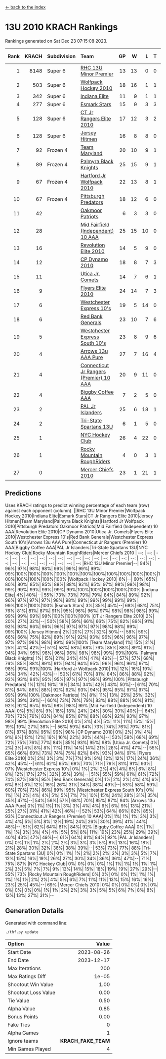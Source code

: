 [<- back to the index](readme.md)
# 13U 2010 KRACH Rankings
Rankings generated on Sat Dec 23 07:15:08 2023.

Rank|KRACH|Subdivision|Team|GP|W|L|T|OTW|OTL|SoS|Exp Wins|Win Diff
---:|---:|:---|:---|---:|---:|---:|---:|---:|---:|---:|---:|---:
1|8148|Super 6|[RHC 13U Minor Premier](https://gamesheetstats.com/seasons/3664/teams/140959/schedule)|13|13|0|0|2|0|103|13.8|-0.0
2|503|Super 6|[Wolfpack Hockey 2010](https://gamesheetstats.com/seasons/3664/teams/140960/schedule)|18|16|1|1|0|1|52|17.4|0.0
3|342|Super 6|[Indiana Elite](https://gamesheetstats.com/seasons/3664/teams/144350/schedule)|11|9|1|1|0|0|71|10.4|0.0
4|277|Super 6|[Esmark Stars](https://gamesheetstats.com/seasons/3664/teams/140972/schedule)|15|9|3|3|0|1|1099|11.3|-0.0
5|128|Super 6|[CT Jr Rangers Elite 2010](https://gamesheetstats.com/seasons/3664/teams/140955/schedule)|17|12|3|2|1|0|490|13.9|0.0
6|128|Super 6|[Jersey Hitmen](https://gamesheetstats.com/seasons/3664/teams/140961/schedule)|16|8|8|0|3|1|1111|8.9|0.0
7|92|Frozen 4|[Team Maryland](https://gamesheetstats.com/seasons/3664/teams/140976/schedule)|20|10|9|1|1|0|888|11.4|0.0
8|89|Frozen 4|[Palmyra Black Knights](https://gamesheetstats.com/seasons/3664/teams/140973/schedule)|25|15|9|1|0|0|711|16.4|0.0
9|67|Frozen 4|[Hartford Jr Wolfpack 2010](https://gamesheetstats.com/seasons/3664/teams/140957/schedule)|22|13|8|1|0|2|783|14.4|0.0
10|67|Frozen 4|[Pittsburgh Predators](https://gamesheetstats.com/seasons/3664/teams/140974/schedule)|18|12|6|0|0|0|77|12.9|0.0
11|42||[Oakmoor Patriots](https://gamesheetstats.com/seasons/3664/teams/162748/schedule)|6|3|3|0|0|0|118|3.9|0.0
12|28||[Mid Fairfield (Independent) 10 AAA](https://gamesheetstats.com/seasons/3664/teams/140956/schedule)|25|15|10|0|3|2|78|15.9|0.0
13|16||[Revolution Elite 2010](https://gamesheetstats.com/seasons/3664/teams/140975/schedule)|14|5|9|0|0|0|78|5.9|0.0
14|12||[CP Dynamo 2010](https://gamesheetstats.com/seasons/3664/teams/140968/schedule)|18|8|7|3|1|2|66|10.4|0.0
15|11||[Utica Jr. Comets](https://gamesheetstats.com/seasons/3664/teams/140970/schedule)|14|7|6|1|2|0|30|8.4|0.0
16|9||[Flyers Elite 2010](https://gamesheetstats.com/seasons/3664/teams/140963/schedule)|24|14|7|3|0|0|18|16.4|0.0
17|6||[Westchester Express 10's](https://gamesheetstats.com/seasons/3664/teams/140967/schedule)|19|5|14|0|0|1|874|5.9|0.0
18|6||[Red Bank Generals](https://gamesheetstats.com/seasons/3664/teams/140962/schedule)|23|10|7|6|0|1|6|13.9|0.0
19|5||[Westchester Express South 10's](https://gamesheetstats.com/seasons/3664/teams/140971/schedule)|23|8|9|6|0|1|24|11.9|0.0
20|4||[Arrows 13u AAA Pure](https://gamesheetstats.com/seasons/3664/teams/140965/schedule)|27|7|16|4|0|1|61|9.9|0.0
21|4||[Connecticut Jr Rangers (Premier) 10 AAA](https://gamesheetstats.com/seasons/3664/teams/140958/schedule)|20|9|11|0|1|0|11|9.9|0.0
22|4||[Biggby Coffee AAA](https://gamesheetstats.com/seasons/3664/teams/144347/schedule)|7|2|5|0|0|1|100|2.9|0.0
23|2||[PAL Jr Islanders](https://gamesheetstats.com/seasons/3664/teams/140969/schedule)|25|6|18|1|0|0|37|7.4|0.0
24|2||[Tri-State Spartans 13U](https://gamesheetstats.com/seasons/3664/teams/144349/schedule)|6|1|5|0|1|0|66|1.9|0.0
25|1||[NYC Hockey Club](https://gamesheetstats.com/seasons/3664/teams/140966/schedule)|26|4|22|0|0|1|61|4.9|0.0
26|1||[Rocky Mountain RoughRiders](https://gamesheetstats.com/seasons/3664/teams/144348/schedule)|4|0|3|1|0|0|58|1.4|0.0
27|0||[Mercer Chiefs 2010](https://gamesheetstats.com/seasons/3664/teams/140964/schedule)|23|1|21|1|0|0|13|2.4|0.0

## Predictions
Uses KRACH ratings to predict winning percentage of each team (row) against each opponent (column).
||RHC 13U Minor Premier|Wolfpack Hockey 2010|Indiana Elite|Esmark Stars|CT Jr Rangers Elite 2010|Jersey Hitmen|Team Maryland|Palmyra Black Knights|Hartford Jr Wolfpack 2010|Pittsburgh Predators|Oakmoor Patriots|Mid Fairfield (Independent) 10 AAA|Revolution Elite 2010|CP Dynamo 2010|Utica Jr. Comets|Flyers Elite 2010|Westchester Express 10's|Red Bank Generals|Westchester Express South 10's|Arrows 13u AAA Pure|Connecticut Jr Rangers (Premier) 10 AAA|Biggby Coffee AAA|PAL Jr Islanders|Tri-State Spartans 13U|NYC Hockey Club|Rocky Mountain RoughRiders|Mercer Chiefs 2010
| --: | --: | --: | --: | --: | --: | --: | --: | --: | --: | --: | --: | --: | --: | --: | --: | --: | --: | --: | --: | --: | --: | --: | --: | --: | --: | --: | --: 
|RHC 13U Minor Premier|--| 94%| 96%| 97%| 98%| 98%| 99%| 99%| 99%| 99%| 99%|100%|100%|100%|100%|100%|100%|100%|100%|100%|100%|100%|100%|100%|100%|100%|100%
|Wolfpack Hockey 2010|  6%|--| 60%| 65%| 80%| 80%| 85%| 85%| 88%| 88%| 92%| 95%| 97%| 98%| 98%| 98%| 99%| 99%| 99%| 99%| 99%| 99%|100%|100%|100%|100%|100%
|Indiana Elite|  4%| 40%|--| 55%| 73%| 73%| 79%| 79%| 84%| 84%| 89%| 92%| 96%| 97%| 97%| 97%| 98%| 98%| 99%| 99%| 99%| 99%| 99%| 99%|100%|100%|100%
|Esmark Stars|  3%| 35%| 45%|--| 68%| 68%| 75%| 76%| 81%| 81%| 87%| 91%| 95%| 96%| 96%| 97%| 98%| 98%| 98%| 99%| 99%| 99%| 99%| 99%|100%|100%|100%
|CT Jr Rangers Elite 2010|  2%| 20%| 27%| 32%|--| 50%| 58%| 59%| 66%| 66%| 75%| 82%| 89%| 91%| 92%| 93%| 96%| 96%| 96%| 97%| 97%| 97%| 98%| 98%| 99%| 99%|100%
|Jersey Hitmen|  2%| 20%| 27%| 32%| 50%|--| 58%| 59%| 66%| 66%| 75%| 82%| 89%| 91%| 92%| 93%| 96%| 96%| 96%| 97%| 97%| 97%| 98%| 98%| 99%| 99%|100%
|Team Maryland|  1%| 15%| 21%| 25%| 42%| 42%|--| 51%| 58%| 58%| 68%| 76%| 85%| 88%| 89%| 91%| 94%| 94%| 95%| 96%| 96%| 96%| 98%| 98%| 99%| 99%|100%
|Palmyra Black Knights|  1%| 15%| 21%| 24%| 41%| 41%| 49%|--| 57%| 57%| 68%| 76%| 85%| 88%| 89%| 91%| 94%| 94%| 95%| 96%| 96%| 96%| 97%| 98%| 99%| 99%|100%
|Hartford Jr Wolfpack 2010|  1%| 12%| 16%| 19%| 34%| 34%| 42%| 43%|--| 50%| 61%| 70%| 81%| 84%| 86%| 88%| 92%| 92%| 93%| 94%| 95%| 95%| 97%| 97%| 99%| 99%|100%
|Pittsburgh Predators|  1%| 12%| 16%| 19%| 34%| 34%| 42%| 43%| 50%|--| 61%| 70%| 81%| 84%| 86%| 88%| 92%| 92%| 93%| 94%| 95%| 95%| 97%| 97%| 99%| 99%|100%
|Oakmoor Patriots|  1%|  8%| 11%| 13%| 25%| 25%| 32%| 32%| 39%| 39%|--| 60%| 73%| 78%| 79%| 83%| 88%| 88%| 90%| 91%| 92%| 92%| 95%| 95%| 98%| 98%| 99%
|Mid Fairfield (Independent) 10 AAA|  0%|  5%|  8%|  9%| 18%| 18%| 24%| 24%| 30%| 30%| 40%|--| 64%| 70%| 72%| 76%| 83%| 84%| 85%| 87%| 88%| 89%| 92%| 93%| 97%| 98%| 99%
|Revolution Elite 2010|  0%|  3%|  4%|  5%| 11%| 11%| 15%| 15%| 19%| 19%| 27%| 36%|--| 56%| 59%| 64%| 73%| 74%| 76%| 79%| 81%| 81%| 87%| 88%| 95%| 96%| 98%
|CP Dynamo 2010|  0%|  2%|  3%|  4%|  9%|  9%| 12%| 12%| 16%| 16%| 22%| 30%| 44%|--| 53%| 58%| 68%| 69%| 72%| 75%| 76%| 77%| 84%| 85%| 93%| 95%| 98%
|Utica Jr. Comets|  0%|  2%|  3%|  4%|  8%|  8%| 11%| 11%| 14%| 14%| 21%| 28%| 41%| 47%|--| 55%| 65%| 66%| 69%| 73%| 74%| 75%| 82%| 84%| 93%| 94%| 97%
|Flyers Elite 2010|  0%|  2%|  3%|  3%|  7%|  7%|  9%|  9%| 12%| 12%| 17%| 24%| 36%| 42%| 45%|--| 61%| 62%| 65%| 69%| 70%| 71%| 79%| 81%| 91%| 93%| 97%
|Westchester Express 10's|  0%|  1%|  2%|  2%|  4%|  4%|  6%|  6%|  8%|  8%| 12%| 17%| 27%| 32%| 35%| 39%|--| 51%| 55%| 59%| 61%| 61%| 72%| 74%| 87%| 89%| 95%
|Red Bank Generals|  0%|  1%|  2%|  2%|  4%|  4%|  6%|  6%|  8%|  8%| 12%| 16%| 26%| 31%| 34%| 38%| 49%|--| 53%| 58%| 59%| 60%| 70%| 73%| 86%| 89%| 95%
|Westchester Express South 10's|  0%|  1%|  1%|  2%|  4%|  4%|  5%|  5%|  7%|  7%| 10%| 15%| 24%| 28%| 31%| 35%| 45%| 47%|--| 54%| 56%| 57%| 68%| 70%| 85%| 87%| 94%
|Arrows 13u AAA Pure|  0%|  1%|  1%|  1%|  3%|  3%|  4%|  4%|  6%|  6%|  9%| 13%| 21%| 25%| 27%| 31%| 41%| 42%| 46%|--| 52%| 53%| 64%| 66%| 82%| 85%| 93%
|Connecticut Jr Rangers (Premier) 10 AAA|  0%|  1%|  1%|  1%|  3%|  3%|  4%|  4%|  5%|  5%|  8%| 12%| 19%| 24%| 26%| 30%| 39%| 41%| 44%| 48%|--| 51%| 62%| 64%| 81%| 84%| 92%
|Biggby Coffee AAA|  0%|  1%|  1%|  1%|  3%|  3%|  4%|  4%|  5%|  5%|  8%| 11%| 19%| 23%| 25%| 29%| 39%| 40%| 43%| 47%| 49%|--| 61%| 64%| 81%| 84%| 92%
|PAL Jr Islanders|  0%|  0%|  1%|  1%|  2%|  2%|  2%|  3%|  3%|  3%|  5%|  8%| 13%| 16%| 18%| 21%| 28%| 30%| 32%| 36%| 38%| 39%|--| 53%| 73%| 77%| 88%
|Tri-State Spartans 13U|  0%|  0%|  1%|  1%|  2%|  2%|  2%|  2%|  3%|  3%|  5%|  7%| 12%| 15%| 16%| 19%| 26%| 27%| 30%| 34%| 36%| 36%| 47%|--| 71%| 75%| 87%
|NYC Hockey Club|  0%|  0%|  0%|  0%|  1%|  1%|  1%|  1%|  1%|  1%|  2%|  3%|  5%|  7%|  7%|  9%| 13%| 14%| 15%| 18%| 19%| 19%| 27%| 29%|--| 55%| 73%
|Rocky Mountain RoughRiders|  0%|  0%|  0%|  0%|  1%|  1%|  1%|  1%|  1%|  1%|  2%|  2%|  4%|  5%|  6%|  7%| 11%| 11%| 13%| 15%| 16%| 16%| 23%| 25%| 45%|--| 69%
|Mercer Chiefs 2010|  0%|  0%|  0%|  0%|  0%|  0%|  0%|  0%|  0%|  0%|  1%|  1%|  2%|  2%|  3%|  3%|  5%|  5%|  6%|  7%|  8%|  8%| 12%| 13%| 27%| 31%|--

## Generation Details

Generated with command line:
```
./thf.py update
```

| Option | Value |
| :----- | ----: |
| Start Date | 2023-08-26 |
| End Date | 2023-12-17 |
| Max Iterations | 200 |
| Max Ratings Diff | 1e-05 |
| Shootout Win Value | 1.00 |
| Shootout Loss Value | 0.00 |
| Tie Value | 0.50 |
| Alpha Value | 0.85 |
| Bonus Points | 0.00 |
| Fake Ties | 0 |
| Alpha Games | 1 |
| Ignore teams | __KRACH_FAKE_TEAM__ |
| Min Games Played | 4 |

